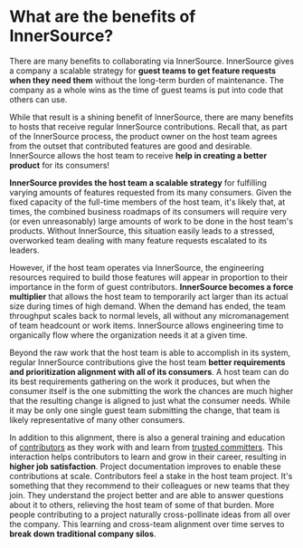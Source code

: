 # What are the benefits of InnerSource?

There are many benefits to collaborating via InnerSource.
InnerSource gives a company a scalable strategy for **guest teams to get feature requests when they need them** without the long-term burden of maintenance.
The company as a whole wins as the time of guest teams is put into code that others can use.

While that result is a shining benefit of InnerSource, there are many benefits to hosts that receive regular InnerSource contributions.
Recall that, as part of the InnerSource process, the product owner on the host team agrees from the outset that contributed features are good and desirable.
InnerSource allows the host team to receive **help in creating a better product** for its consumers!

**InnerSource provides the host team a scalable strategy** for fulfilling varying amounts of features requested from its many consumers.
Given the fixed capacity of the full-time members of the host team, it's likely that, at times, the combined business roadmaps of its consumers will require very (or even unreasonably) large amounts of work to be done in the host team's products.
Without InnerSource, this situation easily leads to a stressed, overworked team dealing with many feature requests escalated to its leaders.

However, if the host team operates via InnerSource, the engineering resources required to build those features will appear in proportion to their importance in the form of guest contributors.
**InnerSource becomes a force multiplier** that allows the host team to temporarily act larger than its actual size during times of high demand.
When the demand has ended, the team throughput scales back to normal levels, all without any micromanagement of team headcount or work items.
InnerSource allows engineering time to organically flow where the organization needs it at a given time.

Beyond the raw work that the host team is able to accomplish in its system, regular InnerSource contributions give the host team **better requirements and prioritization alignment with all of its consumers**.
A host team can do its best requirements gathering on the work it produces, but when the consumer itself is the one submitting the work the chances are much higher that the resulting change is aligned to just what the consumer needs.
While it may be only one single guest team submitting the change, that team is likely representative of many other consumers.

In addition to this alignment, there is also a general training and education of [contributors](https://github.com/InnerSourceCommons/InnerSourceLearningPath/blob/master/contributor/01-introduction-article.md) as they work with and learn from [trusted committers](https://github.com/InnerSourceCommons/InnerSourceLearningPath/blob/master/trusted-committer/01-introduction.md).
This interaction helps contributors to learn and grow in their career, resulting in **higher job satisfaction**. 
Project documentation improves to enable these contributions at scale.
Contributors feel a stake in the host team project.
It's something that they recommend to their colleagues or new teams that they join.
They understand the project better and are able to answer questions about it to others, relieving the host team of some of that burden.
More people contributing to a project naturally cross-pollinate ideas from all over the company.
This learning and cross-team alignment over time serves to **break down traditional company silos**.
